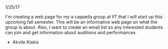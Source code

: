 1/25/17

I'm creating a web page for my a cappella group at IIT that I will start up this upcoming 
fall semester. This will be an informative web page on what the group is about. 
Also, I want to create an email list so any interested students can join and get information 
about auditions and performances. 

- Akvile Kiskis
